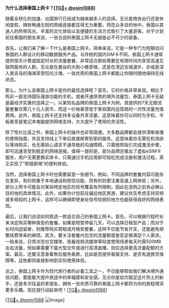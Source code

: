 **为什么选择泰国上网卡？[[TG💪+ @esim1088](https://t.me/s/esim1088)]**

随着全球化的加速，出国旅行已经成为越来越多人的选择。无论是商务出行还是休闲度假，拥有畅通无阻的网络连接都显得尤为重要。而在众多目的地中，泰国以其迷人的热带风光、丰富的文化体验以及便捷的生活方式吸引了大量游客。对于计划前往泰国的朋友来说，一张合适的泰国上网卡无疑是必不可少的装备。

首先，让我们来了解一下什么是泰国上网卡。简单来说，它是一种专门为短期访问泰国的人群设计的移动数据服务产品。与传统的国内SIM卡不同，泰国上网卡通常提供按天计费或固定时长的流量套餐，非常适合那些需要在有限时间内享受高速互联网服务的人群。无论是在曼谷的大街小巷穿梭，还是在清迈古城漫步，亦或是深入普吉岛的海滩享受阳光沙滩，一张优质的泰国上网卡都能让你随时随地保持在线状态。

那么，为什么说泰国上网卡是你的最佳选择呢？首先，它的价格非常亲民。相比于购买一部支持国际漫游功能的手机，或者开通昂贵的境外流量包，泰国上网卡无疑是最经济实惠的选择之一。以某知名品牌的泰国上网卡为例，其提供的7天无限流量套餐仅需几十元人民币，而这一价格甚至低于某些国内运营商的一次性流量充值费用。此外，泰国上网卡还支持多设备共享流量，这意味着你可以同时为手机、平板甚至是笔记本电脑提供网络支持，大大提升了使用的灵活性。

除了性价比高之外，泰国上网卡的操作也非常简便。大多数品牌都会提供清晰易懂的使用指南，并且支持线上下单后直接邮寄到家的服务。这意味着你无需在机场排队等待购买，也无需担心语言不通导致的沟通障碍。只需按照指引完成激活步骤，即可迅速享受到稳定的网络连接。值得一提的是，部分品牌还推出了虚拟eSIM卡服务，用户无需更换实体卡，只需通过手机应用即可轻松完成注册和激活过程，真正实现了“即插即用”的便利体验。

当然，选择泰国上网卡时也需要留意一些细节。例如，不同品牌的套餐内容可能存在差异，有的侧重于本地通话和短信功能，而有的则更注重高速上网体验；另外，部分上网卡可能会对某些特定地区的信号覆盖有所限制，因此在选购之前务必确认目的地的具体情况。此外，如果你计划前往偏远地区旅游，建议优先考虑支持双频或多频段的上网卡，这样可以确保即使身处信号较弱的地方也能获得良好的网络表现。

最后，让我们谈谈如何挑选一款适合自己的泰国上网卡。首先，可以根据行程时长来决定购买哪种类型的套餐。如果是短暂停留几天，可以选择日租型产品；而对于长时间逗留者，则推荐购买周租或月租型套餐，这样不仅能节省开支，还能避免频繁续费带来的麻烦。其次，要关注套餐内包含的流量额度是否足够满足个人需求。一般来说，日常浏览社交媒体、观看视频流媒体等轻度使用场景每天约需500MB左右流量，但如果需要下载大型文件或进行高清直播，则应选择更高流量配额的方案。最后，还要注意查看售后服务条款，比如是否提供客服支持、是否有退换货保障等，这些都将直接影响到实际使用体验。

总之，泰国上网卡作为现代旅行者的必备工具之一，不仅能够帮助我们解决境外通信问题，更能极大提升旅途中的幸福感和安全感。无论你是初次踏足这片热土的新手，还是多次往返的老朋友，拥有一张优质可靠的泰国上网卡都将为你的旅程增添更多乐趣。现在就行动起来吧！[[TG💪+ @esim1088](https://t.me/s/esim1088)]

[[TG💪+ @esim1088](https://t.me/s/esim1088) ![Image](https://i.postimg.cc/4NQfJmqS/Snipaste-2025-05-13-00-14-12.png)]